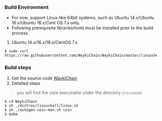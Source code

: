 ### Build Environment
* For now, support Linux-like 64bit systems, such as Ubuntu 14.x/Ubuntu 16.x/Ubuntu 18.x/Cent OS 7.x only.
* Following prerequisite libraries/tools must be installed prior to the build process.

1. Ubuntu 14.x/16.x/18.x/CentOS 7.x
```
$ sudo curl https://raw.githubusercontent.com/WaykiChain/WaykiChain/master/linuxshell/prepare_prerequisites.sh|bash
```

### Build steps
1. Get the source code [WaykiChain](https://github.com/WaykiChain/WaykiChain)
2. Detailed steps
> you will find the core executable under the directory `src/coind`.

```code
$ cd WaykiChain
$ sh ./distros/linuxshell/linux.sh
$ sh ./autogen-coin-man.sh coin
$ make
```
